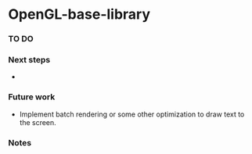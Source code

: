 # OpenGL-base-library

### TO DO


### Next steps 

- 

### Future work

- Implement batch rendering or some other optimization to draw text to the
screen.


### Notes


